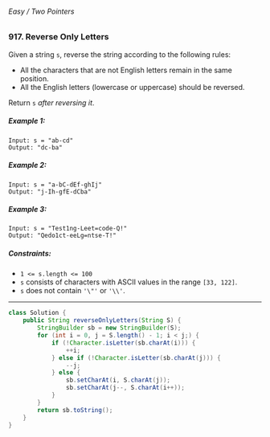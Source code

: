 ###### Easy / Two Pointers

### 917. Reverse Only Letters

Given a string `s`, reverse the string according to the following rules:

- All the characters that are not English letters remain in the same position.
- All the English letters (lowercase or uppercase) should be reversed.

Return `s` _after reversing it_.

 

##### Example 1:
```
Input: s = "ab-cd"
Output: "dc-ba"
```
##### Example 2:
```
Input: s = "a-bC-dEf-ghIj"
Output: "j-Ih-gfE-dCba"
```
##### Example 3:
```
Input: s = "Test1ng-Leet=code-Q!"
Output: "Qedo1ct-eeLg=ntse-T!"
``` 

##### Constraints:

- `1 <= s.length <= 100`
- `s` consists of characters with ASCII values in the range `[33, 122]`.
- `s` does not contain `'\"'` or `'\\'`.

***

```java
class Solution {
    public String reverseOnlyLetters(String S) {
        StringBuilder sb = new StringBuilder(S);
        for (int i = 0, j = S.length() - 1; i < j;) {
            if (!Character.isLetter(sb.charAt(i))) {
                ++i;
            } else if (!Character.isLetter(sb.charAt(j))) {
                --j;
            } else {
                sb.setCharAt(i, S.charAt(j));
                sb.setCharAt(j--, S.charAt(i++));
            }
        }
        return sb.toString();
    }
}
```
